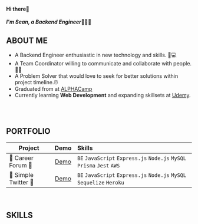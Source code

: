 <!--
### Hi there 👋

**seanlin1125/seanlin1125** is a ✨ _special_ ✨ repository because its `README.md` (this file) appears on your GitHub profile.

Here are some ideas to get you started:

- 🔭 I’m currently working on ...
- 🌱 I’m currently learning ...
- 👯 I’m looking to collaborate on ...
- 🤔 I’m looking for help with ...
- 💬 Ask me about ...
- 📫 How to reach me: ...
- 😄 Pronouns: ...
- ⚡ Fun fact: ...
-->

#### Hi there👋 
***I'm Sean, a Backend Engineer***:man_technologist::microphone:
<br>

## ABOUT ME
- A Backend Engineer enthusiastic in new technology and skills. :iphone::computer:
- A Team Coordinator willing to communicate and collaborate with people.:handshake:🥰
- A Problem Solver that would love to seek for better solutions within project timeline.:alarm_clock:
- Graduated from at [ALPHACamp](https://tw.alphacamp.co/) 
- Currently learning **Web Development** and expanding skillsets at [Udemy](https://www.udemy.com/).

<br>
<br>

## PORTFOLIO 
| **Project**           | **Demo**    | **Skills**                                          |
| --------------------- |:-----------:| :-------------------------------------------------- |
| 🌟 Career Forum 🌟 |[Demo](https://careerforum-group.vercel.app/)| `BE` `JavaScript` `Express.js` `Node.js` `MySQL` `Prisma` `Jest` `AWS`       |
| 🌟 Simple Twitter 🌟 |[Demo](https://gino-hsu.github.io/simple-twitter/)| `BE` `JavaScript` `Express.js` `Node.js` `MySQL` `Sequelize` `Heroku` |

<br>

## SKILLS
